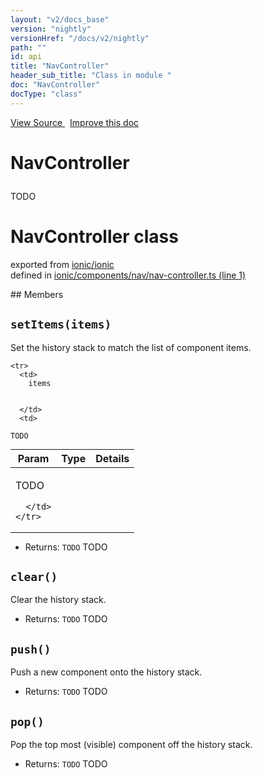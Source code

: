 ```yaml
---
layout: "v2/docs_base"
version: "nightly"
versionHref: "/docs/v2/nightly"
path: ""
id: api
title: "NavController"
header_sub_title: "Class in module "
doc: "NavController"
docType: "class"
---
```



<div class="improve-docs">
  <a href='http://github.com/driftyco/ionic2/tree/master/ionic/components/nav/nav-controller.ts#L0'>
    View Source
  </a>
  &nbsp;
  <a href='http://github.com/driftyco/ionic2/edit/master/ionic/components/nav/nav-controller.ts#L0'>
    Improve this doc
  </a>
</div>




<h1 class="api-title">

  NavController



</h1>





<p>TODO</p>


<h1 class="class export">NavController <span class="type">class</span></h1>
<p class="module">exported from <a href='undefined'>ionic/ionic</a><br/>
defined in <a href="https://github.com/driftyco/ionic2/tree/master/ionic/components/nav/nav-controller.ts#L1-L47">ionic/components/nav/nav-controller.ts (line 1)</a>
</p>
## Members

<div id="setItems"></div>
<h2>
  <code>setItems(items)</code>

</h2>

Set the history stack to match the list of component items.



<table class="table" style="margin:0;">
  <thead>
    <tr>
      <th>Param</th>
      <th>Type</th>
      <th>Details</th>
    </tr>
  </thead>
  <tbody>
    
    <tr>
      <td>
        items
        
        
      </td>
      <td>
        
  <code>TODO</code>
      </td>
      <td>
        <p>TODO</p>

        
      </td>
    </tr>
    
  </tbody>
</table>






* Returns: 
  <code>TODO</code> TODO




<div id="clear"></div>
<h2>
  <code>clear()</code>

</h2>

Clear the history stack.






* Returns: 
  <code>TODO</code> TODO




<div id="push"></div>
<h2>
  <code>push()</code>

</h2>

Push a new component onto the history stack.






* Returns: 
  <code>TODO</code> TODO




<div id="pop"></div>
<h2>
  <code>pop()</code>

</h2>

Pop the top most (visible) component off the history stack.






* Returns: 
  <code>TODO</code> TODO




